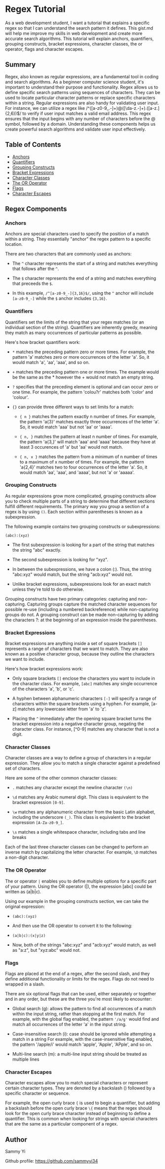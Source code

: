 # Regex Tutorial

As a web development student, I want a tutorial that explains a specific regex so that I can understand the search pattern it defines. This gist.md will help me improve my skills in web development and create more accurate search algorithms. This tutorial will explain anchors, quantifiers, grouping constructs, bracket expressions, character classes, the or operator, flags and character escapes.

## Summary

Regex, also known as regular expressions, are a fundamental tool in coding and search algorithms. As a beginner computer science student, it's important to understand their purpose and functionality. Regex allows us to define specific search patterns using sequences of characters. They can be used to locate particular character patterns or replace specific characters within a string. Regular expressions are also handy for validating user input. For instance, we can utilize a regex like /^([a-z0-9_.-]+)@([\da-z.-]+).([a-z.]{2,6})$/ to verify if user input matches a valid email address. This regex ensures that the input begins with any number of characters before the @ symbol, followed by a domain. Understanding these components helps us create powerful search algorithms and validate user input effectively.

## Table of Contents

- [Anchors](#anchors)
- [Quantifiers](#quantifiers)
- [Grouping Constructs](#grouping-constructs)
- [Bracket Expressions](#bracket-expressions)
- [Character Classes](#character-classes)
- [The OR Operator](#the-or-operator)
- [Flags](#flags)
- [Character Escapes](#character-escapes)

## Regex Components

### Anchors

 Anchors are special characters used to specify the position of a match within a string. They essentially "anchor" the regex pattern to a specific location.

 There are two characters that are commonly used as anchors:

 - The `^` character represents the start of a string and matches everything that follows after the `^`.

 - The `$` character represents the end of a string and matches everything that preceeds the `$`.

 - In this example, `/^[a-z0-9_-]{3,16}$/`, using the `^` anchor will include `[a-z0-9_-]` while the `$` anchor includes `{3,16}`.

### Quantifiers

Quantifiers set the limits of the string that your regex matches (or an individual section of the string). Quantifiers are inherently greedy, meaning they match as many occurrences of particular patterns as possible.

Here's how bracket quantifiers work:

- `*` matches the preceding pattern zero or more times. For example, the pattern 'a' matches zero or more occurrences of the letter 'a'. So, it would match 'a', 'aa', 'aaa', and so on.

- `+` matches the preceding pattern one or more times. The example would be the same as the * however the + would not match an empty string.

- `?` specifies that the preceding element is optional and can occur zero or one time. For example, the pattern 'colou?r' matches both 'color' and 'colour'.

- `{}` can provide three different ways to set limits for a match:

  - `{ n }` matches the pattern exactly n number of times. For example, the pattern 'a{3}' matches exactly three occurrences of the letter 'a'. So, it would match 'aaa' but not 'aa' or 'aaaa'.

  - `{ n, }` matches the pattern at least n number of times. For example, the pattern 'a{3,}' will match 'aaa' and 'aaaa' because they have at least 3 occurences of 'a' but 'aa' would not match.

  - `{ n, x }` matches the pattern from a minimum of n number of times to a maximum of x number of times. For example, the pattern 'a{2,4}' matches two to four occurrences of the letter 'a'. So, it would match 'aa', 'aaa', and 'aaaa', but not 'a' or 'aaaaa'.

### Grouping Constructs

As regular expressions grow more complicated, grouping constructs allow you to check multiple parts of a string to determine that different sections fulfill different requirements. The primary way you group a section of a regex is by using `()`. Each section within parentheses is known as a subexpression.

The following example contains two grouping constructs or subexpressions:

`(abc):(xyz)`

- The first subexpression is looking for a part of the string that matches the string "abc" exactly.

- The second subexpression is looking for "xyz".

- In between the subexpressions, we have a colon (:). Thus, the string "abc:xyz" would match, but the string "acb:xyz" would not.

- Unlike bracket expressions, subexpressions look for an exact match unless they're told to do otherwise.

Grouping constructs have two primary categories: capturing and non-capturing. Capturing groups capture the matched character sequences for possible re-use (including a numbered backreference) while non-capturing groups do not. A grouping construct can be made non-capturing by adding the characters ?: at the beginning of an expression inside the parentheses.

### Bracket Expressions

Bracket expressions are anything inside a set of square brackets `[]` represents a range of characters that we want to match. They are also known as a positive character group, because they outline the characters we want to include.

Here's how bracket expressions work:

- Only square brackets `[]` enclose the characters you want to include in the character class. For example, `[abc]` matches any single occurrence of the characters 'a', 'b', or 'c'.

- A hyphen between alphanumeric characters `[-]` will specify a range of characters within the square brackets using a hyphen. For example, [a-z] matches any lowercase letter from 'a' to 'z'.

- Placing the `^` immediately after the opening square bracket turns the bracket expression into a negative character group, negating the character class. For instance, [^0-9] matches any character that is not a digit.

### Character Classes

Character classes are a way to define a group of characters in a regular expression. They allow you to match a single character against a predefined set of characters.

Here are some of the other common character classes:

- `.` matches any character except the newline character `(\n)`

- `\d` matches any Arabic numeral digit. This class is equivalent to the bracket expression `[0-9]`.

- `\w` matches any alphanumeric character from the basic Latin alphabet, including the underscore `(_)`. This class is equivalent to the bracket expression `[A-Za-z0-9_]`.

- `\s` matches a single whitespace character, including tabs and line breaks

Each of the last three character classes can be changed to perform an inverse match by capitalizing the letter character. For example, `\D` matches a non-digit character.

### The OR Operator

The or operator `|` enables you to define multiple options for a specific part of your pattern. Using the OR operator (|), the expression [abc] could be written as (a|b|c). 

Using our example in the grouping constructs section, we can take the original expression:

- `(abc):(xyz)`

- And then use the OR operator to convert it to the following:

- `(a|b|c):(x|y|z)`

- Now, both of the strings "abc:xyz" and "acb:xyz" would match, as well as "a:z", but "xyz:abc" would not.

### Flags

Flags are placed at the end of a regex, after the second slash, and they define additional functionality or limits for the regex. Flags do not need to wrapped in a slash.

There are six optional flags that can be used, either separately or together and in any order, but these are the three you're most likely to encounter:

- Global search (g): allows the pattern to find all occurrences of a match within the input string, rather than stopping at the first match. For example, with the global flag enabled, the pattern `'/a/g'` would find and match all occurrences of the letter 'a' in the input string.

- Case-insensitive search (i): case should be ignored while attempting a match in a string For example, with the case-insensitive flag enabled, the pattern '/apple/i' would match 'apple', 'Apple', 'APple', and so on.

- Multi-line search (m): a multi-line input string should be treated as multiple lines

### Character Escapes

Character escapes allow you to match special characters or represent certain character types. They are denoted by a backslash () followed by a specific character or sequence.

For example, the open curly brace `{` is used to begin a quantifier, but adding a backslash before the open curly brace `\{` means that the regex should look for the open curly brace character instead of beginning to define a quantifier. This is common when looking for strings with special characters that are the same as a particular component of a regex.

## Author

Sammy Yi 

Github profile: https://github.com/sammyyi34
